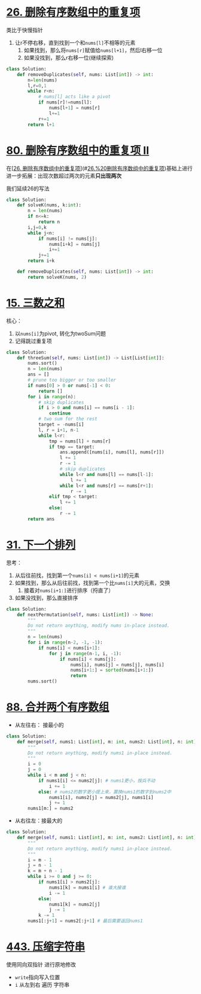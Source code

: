# [26. 删除有序数组中的重复项](https://leetcode.cn/problems/remove-duplicates-from-sorted-array/)
类比于快慢指针
1. 让r不停右移，直到找到一个和`nums[l]`不相等的元素
	1. 如果找到，那么将`nums[r]`赋值给`nums[l+1]`，然后l右移一位
	2. 如果没找到，那么r右移一位(继续探索)
```python
class Solution:
    def removeDuplicates(self, nums: List[int]) -> int:
        n=len(nums)
        l,r=0,1
        while r<n:
            # nums[l] acts like a pivot
            if nums[r]!=nums[l]:
                nums[l+1] = nums[r]
                l+=1
            r+=1
        return l+1
```
# [80. 删除有序数组中的重复项 II](https://leetcode.cn/problems/remove-duplicates-from-sorted-array-ii/)
在[[26. 删除有序数组中的重复项](https://leetcode.cn/problems/remove-duplicates-from-sorted-array/)](#[26.%20删除有序数组中的重复项](https%20//leetcode.cn/problems/remove-duplicates-from-sorted-array/))基础上进行进一步拓展：出现次数超过两次的元素**只出现两次**

我们延续26的写法
```python
class Solution:
	def solveK(nums, k:int):
        n = len(nums)
        if n<=k:
            return n
        i,j=0,k
        while j<n:
            if nums[i] != nums[j]:
                nums[i+k] = nums[j]
                i+=1
            j+=1
        return i+k

    def removeDuplicates(self, nums: List[int]) -> int:
        return solveK(nums, 2)

```

# [15. 三数之和](https://leetcode.cn/problems/3sum/)
核心：
1. 以`nums[i]`为pivot, 转化为twoSum问题
2. 记得跳过重复项
```python
class Solution:
    def threeSum(self, nums: List[int]) -> List[List[int]]:
        nums.sort()
        n = len(nums)
        ans = []
        # prune too bigger or too smaller
        if nums[0] > 0 or nums[-1] < 0:
            return []
        for i in range(n):
            # skip duplicates
            if i > 0 and nums[i] == nums[i - 1]:
                continue
            # two sum for the rest
            target = -nums[i]
            l, r = i+1, n-1
            while l<r:
                tmp = nums[l] + nums[r]
                if tmp == target:
                    ans.append([nums[i], nums[l], nums[r]])
                    l += 1
                    r -= 1
                    # skip duplicates
                    while l<r and nums[l] == nums[l-1]:
                        l += 1
                    while l<r and nums[r] == nums[r+1]:
                        r -= 1
                elif tmp < target:
                    l += 1
                else:
                    r -= 1
        return ans
```

# [31. 下一个排列](https://leetcode.cn/problems/next-permutation/)
思考：
1. 从后往前找，找到第一个`nums[i] < nums[i+1]`的元素
2. 如果找到，那么从后往前找，找到第一个比`nums[i]`大的元素，交换
	1. 接着对`nums[i+1:]`进行排序（捋直了）
3. 如果没找到，那么直接排序

```python
class Solution:
    def nextPermutation(self, nums: List[int]) -> None:
        """
        Do not return anything, modify nums in-place instead.
        """
        n = len(nums)
        for i in range(n-2, -1, -1):
            if nums[i] < nums[i+1]:
                for j in range(n-1, i, -1):
                    if nums[i] < nums[j]:
                        nums[i], nums[j] = nums[j], nums[i]
                        nums[i+1:] = sorted(nums[i+1:])
                        return
        nums.sort()
```

# [88. 合并两个有序数组](https://leetcode.cn/problems/merge-sorted-array/)
- 从左往右： 接最小的
```python
class Solution:
    def merge(self, nums1: List[int], m: int, nums2: List[int], n: int) -> None:
        """
        Do not return anything, modify nums1 in-place instead.
        """
        i = 0
        j = 0
        while i < m and j < n:
            if nums1[i] <= nums2[j]: # nums1更小，按兵不动
                i += 1
            else: # nums2的数字更小提上来，置换nums1的数字到nums2中
                nums1[i], nums2[j] = nums2[j], nums1[i]
                j += 1
        nums1[m:] = nums2
```
- 从右往左：接最大的
```python
class Solution:
    def merge(self, nums1: List[int], m: int, nums2: List[int], n: int) -> None:
        """
        Do not return anything, modify nums1 in-place instead.
        """
        i = m - 1
        j = n - 1
        k = m + n - 1
        while i >= 0 and j >= 0:
            if nums1[i] > nums2[j]:
                nums1[k] = nums1[i] # 谁大接谁
                i -= 1
            else:
                nums1[k] = nums2[j]
                j -= 1
            k -= 1
        nums1[:j+1] = nums2[:j+1] # 最后需要返回nums1
```

# [443. 压缩字符串](https://leetcode.cn/problems/string-compression/)
使用同向双指针 进行原地修改
- `write`指向写入位置
- `i` 从左到右 遍历 字符串
